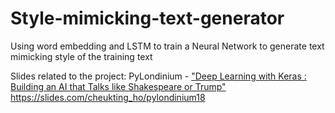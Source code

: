 # Style-mimicking-text-generator
Using word embedding and LSTM to train a Neural Network to generate text mimicking style of the training text

Slides related to the project:
PyLondinium - ["Deep Learning with Keras : Building an AI that Talks like Shakespeare or Trump"](https://www.papercall.io/speakers/26654/speaker_talks/69139-deep-learning-with-keras-building-an-ai-that-talks-like-shakespeare-or-trump) 
https://slides.com/cheukting_ho/pylondinium18
